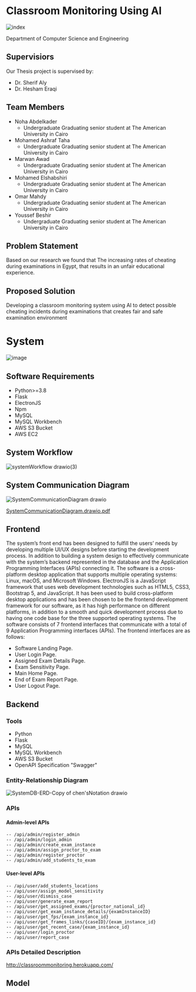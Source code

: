 # Classroom Monitoring Using AI


![index](https://user-images.githubusercontent.com/75078872/152257154-ae82bd7f-ac67-4245-865e-8eb8261bb4cd.png)

Department of Computer Science and Engineering

## Supervisiors
   Our Thesis project is supervised by:
   * Dr. Sherif Aly
   * Dr. Hesham Eraqi

## Team Members
   * Noha Abdelkader
      * Undergraduate Graduating senior student at The American University in Cairo
   * Mohamed Ashraf Taha 
      * Undergraduate Graduating senior student at The American University in Cairo
   * Marwan Awad 
      * Undergraduate Graduating senior student at The American University in Cairo
   * Mohamed Elshabshiri 
      * Undergraduate Graduating senior student at The American University in Cairo
   * Omar Mahdy
      * Undergraduate Graduating senior student at The American University in Cairo
   * Youssef Beshir
      * Undergraduate Graduating senior student at The American University in Cairo
   
   

## Problem Statement
   Based on our research we found that The increasing rates of cheating during examinations in Egypt, that results in an unfair educational experience.
   
## Proposed Solution
   Developing a classroom monitoring system using AI to detect possible cheating incidents during examinations that creates fair and safe examination environment 

# System
![image](https://user-images.githubusercontent.com/75078872/165158725-f17ffb51-9407-4484-984a-53e3de802e66.png)

## Software Requirements
* Python>=3.8
* Flask
* ElectronJS
* Npm
* MySQL
* MySQL Workbench
* AWS S3 Bucket
* AWS EC2

## System Workflow

![systemWorkflow drawio(3)](https://user-images.githubusercontent.com/75078872/168029579-42157eed-4653-475b-9e5b-78ae81b26849.png)




## System Communication Diagram


![SystemCommunicationDiagram drawio](https://user-images.githubusercontent.com/75078872/165157241-eebba353-be3c-42dd-b92c-69923682d2e7.png)

[SystemCommunicationDiagram.drawio.pdf](https://github.com/mohamedashraftaha/ClassroomMonitoringUsingAI/files/8557313/SystemCommunicationDiagram.drawio.pdf)

## Frontend
The system’s front end has been designed to fulfill the users’ needs by developing multiple UI/UX designs before starting the development process. In addition to building a system design to effectively communicate with the system’s backend represented in the database and the Application Programming Interfaces (APIs) connecting it. 
The software is a cross-platform desktop application that supports multiple operating systems: Linux, macOS, and Microsoft Windows. ElectronJS is a JavaScript framework that uses web development technologies such as HTML5, CSS3, Bootstrap 5, and JavaScript. It has been used to build cross-platform desktop applications and has been chosen to be the frontend development framework for our software, as it has high performance on different platforms, in addition to a smooth and quick development process due to having one code base for the three supported operating systems. 
The software consists of  7 frontend interfaces that communicate with a total of 9 Application Programming interfaces (APIs). The frontend interfaces are as follows:

* Software Landing Page.
* User Login Page.
* Assigned Exam Details Page.
* Exam Sensitivity Page.
* Main Home Page.
* End of Exam Report Page.
* User Logout Page.

## Backend

### Tools
* Python
* Flask
* MySQL
* MySQL Workbench
* AWS S3 Bucket
* OpenAPI Specification "Swagger"

### Entity-Relationship Diagram
![SystemDB-ERD-Copy of chen'sNotation drawio](https://user-images.githubusercontent.com/75078872/165162620-17b249e5-99e9-4fab-af45-e1df53949511.svg)

### APIs
  #### Admin-level APIs
    -- /api/admin/register_admin
    -- /api/admin/login_admin
    -- /api/admin/create_exam_instance
    -- /api/admin/assign_proctor_to_exam
    -- /api/admin/register_proctor
    -- /api/admin/add_students_to_exam
    

#### User-level APIs
    -- /api/user/add_students_locations
    -- /api/user/assign_model_sensitivity
    -- /api/user/dismiss_case
    -- /api/user/generate_exam_report
    -- /api/user/get_assigned_exams/{proctor_national_id}
    -- /api/user/get_exam_instance_details/{examInstanceID}
    -- /api/user/get_fps/{exam_instance_id}
    -- /api/user/get_frames_links/{caseID}/{exam_instance_id}
    -- /api/user/get_recent_case/{exam_instance_id}
    -- /api/user/login_proctor
    -- /api/user/report_case
    


  ### APIs Detailed Description
  
  http://classroommonitoring.herokuapp.com/
   

  

  


## Model


  

   

